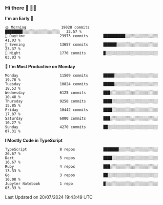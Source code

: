 ### Hi there 👋 🧑‍💻



<!--START_SECTION:waka-->
**I'm an Early 🐤** 

```text
🌞 Morning                19028 commits       ████████░░░░░░░░░░░░░░░░░   32.57 % 
🌆 Daytime                23973 commits       ██████████░░░░░░░░░░░░░░░   41.03 % 
🌃 Evening                13657 commits       ██████░░░░░░░░░░░░░░░░░░░   23.37 % 
🌙 Night                  1770 commits        █░░░░░░░░░░░░░░░░░░░░░░░░   03.03 % 
```
📅 **I'm Most Productive on Monday** 

```text
Monday                   11509 commits       █████░░░░░░░░░░░░░░░░░░░░   19.70 % 
Tuesday                  10824 commits       █████░░░░░░░░░░░░░░░░░░░░   18.53 % 
Wednesday                6125 commits        ███░░░░░░░░░░░░░░░░░░░░░░   10.48 % 
Thursday                 9258 commits        ████░░░░░░░░░░░░░░░░░░░░░   15.85 % 
Friday                   10442 commits       ████░░░░░░░░░░░░░░░░░░░░░   17.87 % 
Saturday                 6000 commits        ███░░░░░░░░░░░░░░░░░░░░░░   10.27 % 
Sunday                   4270 commits        ██░░░░░░░░░░░░░░░░░░░░░░░   07.31 % 
```


**I Mostly Code in TypeScript** 

```text
TypeScript               8 repos             ███████░░░░░░░░░░░░░░░░░░   26.67 % 
Dart                     5 repos             ████░░░░░░░░░░░░░░░░░░░░░   16.67 % 
Ruby                     4 repos             ███░░░░░░░░░░░░░░░░░░░░░░   13.33 % 
Go                       3 repos             ██░░░░░░░░░░░░░░░░░░░░░░░   10.00 % 
Jupyter Notebook         1 repo              █░░░░░░░░░░░░░░░░░░░░░░░░   03.33 % 
```




 Last Updated on 20/07/2024 19:43:49 UTC
<!--END_SECTION:waka-->


